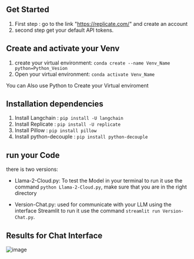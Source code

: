 ## Get Started
1. First step : go to the link "https://replicate.com/" and create an account
2. second step get your default API tokens.

## Create and activate your Venv
1. create your virtual environment: ```conda create --name Venv_Name python=Python_Vesion```
2. Open your virtual environment: ```conda activate Venv_Name```<br>

You can Also use Python to Create your Virtual enviroment 

## Installation dependencies
1. Install Langchain : ```pip install -U langchain```
2. Install Replicate : ```pip install -U replicate```
3. Install Pillow : ```pip install pillow```
4. Install python-decouple : ```pip install python-decouple```

## run your Code 
there is two versions:
+ Llama-2-Cloud.py: To test the Model in your terminal to run it use the command ```python Llama-2-Cloud.py```, make sure that you are in the right directory 

+ Version-Chat.py: used for communicate with your LLM using the interface Streamlit to run it use the command ```streamlit run Version-Chat.py```.

## Results for Chat Interface 
![image](https://github.com/hmoumad/ImplementLlama2InCloud/assets/148491488/c0b20712-906d-4903-8b19-4dd7fff6bcf1)
